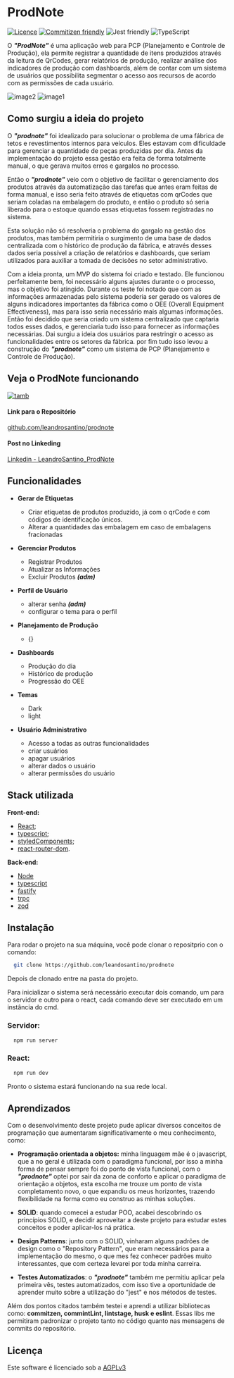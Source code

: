 # ProdNote

[![Licence](https://img.shields.io/badge/license-AGPLv3-green.svg?style=flat)](https://choosealicense.com/licenses/agpl-3.0/)
[![Commitizen friendly](https://img.shields.io/badge/commitizen-friendly-green.svg?style=flat)](http://commitizen.github.io/cz-cli/)
![Jest friendly](https://img.shields.io/badge/tested%20with-JEST-brightgreen.svg?style=flat&logo=jest)
![TypeScript](https://img.shields.io/badge/Made%20with-typescript-%23007ACC.svg?style=flat&logo=typescript)

O _**"ProdNote"**_ é uma aplicação web para PCP (Planejamento e Controle de Produção), ela permite registrar a quantidade de itens produzidos através da leitura de QrCodes, gerar relatórios de produção, realizar análise dos indicadores de produção com dashboards, além de contar com um sistema de usuários que possibilita segmentar o acesso aos recursos de acordo com as permissões de cada usuário.

![image2](./backup//image2.PNG)
![image1](./backup//image1.PNG)

## Como surgiu a ideia do projeto

O ***"prodnote"*** foi idealizado para solucionar o problema de uma fábrica de tetos e revestimentos internos para veículos. Eles estavam com dificuldade para gerenciar a quantidade de peças produzidas por dia. Antes da implementação do projeto essa gestão era feita de forma totalmente manual, o que gerava muitos erros e gargalos no processo.

Então o ***"prodnote"*** veio com o objetivo de facilitar o gerenciamento dos produtos através da automatização das tarefas que antes eram feitas de forma manual, e isso seria feito através de etiquetas com qrCodes que seriam coladas na embalagem do produto, e então o produto só seria liberado para o estoque quando essas etiquetas fossem registradas no sistema.

Esta solução não só resolveria o problema do gargalo na gestão dos produtos, mas também permitiria o surgimento de uma base de dados centralizada com o histórico de produção da fábrica, e através desses dados seria possível a criação de relatórios e dashboards, que seriam utilizados para auxiliar a tomada de decisões no setor administrativo.

Com a ideia pronta, um MVP do sistema foi criado e testado. Ele funcionou perfeitamente bem, foi necessário alguns ajustes durante o o processo, mas o objetivo foi atingido. Durante os teste foi notado que com as informações armazenadas pelo sistema poderia ser gerado os valores de alguns indicadores importantes da fábrica como o OEE (Overall Equipment Effectiveness), mas para isso seria necessário mais algumas informações. Então foi decidido que seria criado um sistema centralizado que captaria todos esses dados, e gerenciaria tudo isso para fornecer as informações necessárias. Dai surgiu a ideia dos usuários para restringir o acesso as funcionalidades entre os setores da fábrica. por fim tudo isso levou a construção do ***"prodnote"*** como um sistema de PCP (Planejamento e Controle de Produção).

## Veja o ProdNote funcionando
[![tamb](./backup/tamb.png)](https://youtu.be/3Mqvd27UoYM)

#### Link para o Repositório

[github.com/leandrosantino/prodnote](https://github.com/leandrosantino/prodnote)

#### Post no Linkeding

[Linkedin - LeandroSantino_ProdNote]()

## Funcionalidades

- **Gerar de Etiquetas**
  * Criar etiquetas de produtos produzido, já com o qrCode e com códigos de identificação únicos.
  * Alterar a quantidades das embalagem em caso de embalagens fracionadas

- **Gerenciar Produtos**
  * Registrar Produtos
  * Atualizar as Informações
  * Excluir Produtos ***(adm)***

- **Perfil de Usuário**
  * alterar senha ***(adm)***
  * configurar o tema para o perfil

- **Planejamento de Produção**
  * {}

- **Dashboards**
  * Produção do dia
  * Histórico de produção
  * Progressão do OEE

- **Temas**
  * Dark
  * light

- **Usuário Administrativo**
  * Acesso a todas as outras funcionalidades
  * criar usuários
  * apagar usuários
  * alterar dados o usuário
  * alterar permissões do usuário

## Stack utilizada

**Front-end:**
  - [React](https://react.dev/);
  - [typescript](https://www.typescriptlang.org/);
  - [styledComponents](https://styled-components.com/);
  - [react-router-dom](https://reactrouter.com/en/main).

**Back-end:**
  - [Node](https://nodejs.org/en)
  - [typescript](https://www.typescriptlang.org/)
  - [fastify](https://www.fastify.io/)
  - [trpc](https://trpc.io/)
  - [zod](https://zod.dev/)


## Instalação

Para rodar o projeto na sua máquina, você pode clonar o repositprio con o comando:

```bash
  git clone https://github.com/leandosantino/prodnote
```
Depois de clonado entre na pasta do projeto.

Para inicializar o sistema será necessário executar dois comando, um para o servidor e outro para o react, cada comando deve ser executado em um instância do cmd.

### Servidor:

```bash
  npm run server
```
### React:

```bash
  npm run dev
```
Pronto o sistema estará funcionando na sua rede local.

## Aprendizados

Com o desenvolvimento deste projeto pude aplicar diversos conceitos de programação que aumentaram significativamente o meu conhecimento, como:

- **Programação orientada a objetos:** minha linguagem mãe é o javascript, que a no geral é utilizada com o paradigma funcional, por isso a minha forma de pensar sempre foi do ponto de vista funcional, com o ***"prodnote"*** optei por sair da zona de conforto e aplicar o paradigma de orientação a objetos, esta escolha me trouxe um ponto de vista completamento novo, o que expandiu os meus horizontes, trazendo flexibilidade na forma como eu construo as minhas soluções.

- **SOLID**: quando comecei a estudar POO, acabei descobrindo os princípios SOLID, e decidir aproveitar a deste projeto para estudar estes conceitos e poder aplicar-los ná prática.

- **Design Patterns**: junto com o SOLID, vinharam alguns padrões de design como o "Repository Pattern", que eram necessários para a implementação do mesmo, o que mes fez conhecer padrões muito interessantes, que com certeza levarei por toda minha carreira.

- **Testes Automatizados**: o ***"prodnote"*** também me permitiu aplicar pela primeira vês, testes automatizados, com isso tive a oportunidade de aprender muito sobre a utilização do "jest" e nos métodos de testes.

Além dos pontos citados também testei e aprendi a utilizar bibliotecas como: **commitzen, commintLint, lintstage, husk e eslint**. Essas libs me permitiram padronizar o projeto tanto no código quanto nas mensagens de commits do repositório.

## Licença

Este software é licenciado sob a [AGPLv3](https://github.com/leandrosantino/prodnote/blob/master/LICENSE)

